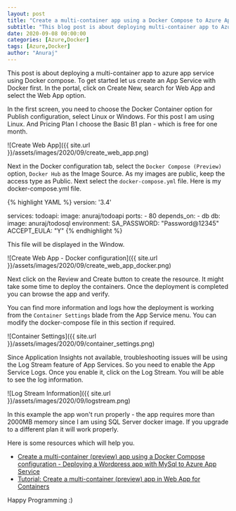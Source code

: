 ```yaml
---
layout: post
title: "Create a multi-container app using a Docker Compose to Azure App service"
subtitle: "This blog post is about deploying multi-container app to Azure App Service using Docker compose."
date: 2020-09-08 00:00:00
categories: [Azure,Docker]
tags: [Azure,Docker]
author: "Anuraj"
---
```

This post is about deploying a multi-container app to azure app service using Docker compose. To get started let us create an App Service with Docker first. In the portal, click on Create New, search for Web App and select the Web App option. 

In the first screen, you need to choose the Docker Container option for Publish configuration, select Linux or Windows. For this post I am using Linux. And Pricing Plan I choose the Basic B1 plan - which is free for one month.

![Create Web App]({{ site.url }}/assets/images/2020/09/create_web_app.png)

Next in the Docker configuration tab, select the `Docker Compose (Preview)` option, `Docker Hub` as the Image Source. As my images are public, keep the access type as Public. Next select the `docker-compose.yml` file. Here is my docker-compose.yml file.

{% highlight YAML %}
version: '3.4'

services:
  todoapi:
    image: anuraj/todoapi
    ports:
      - 80
    depends_on: 
      - db
  db:
    image: anuraj/todosql
    environment: 
      SA_PASSWORD: "Password@12345"
      ACCEPT_EULA: "Y"
{% endhighlight %}

This file will be displayed in the Window.

![Create Web App - Docker configuration]({{ site.url }}/assets/images/2020/09/create_web_app_docker.png)

Next click on the Review and Create button to create the resource. It might take some time to deploy the containers. Once the deployment is completed you can browse the app and verify.

You can find more information and logs how the deployment is working from the `Container Settings` blade from the App Service menu. You can modify the docker-compose file in this section if required.

![Container Settings]({{ site.url }}/assets/images/2020/09/container_settings.png)

Since Application Insights not available, troubleshooting issues will be using the Log Stream feature of App Services. So you need to enable the App Service Logs. Once you enable it, click on the Log Stream. You will be able to see the log information. 

![Log Stream Information]({{ site.url }}/assets/images/2020/09/logstream.png)

In this example the app won't run properly - the app requires more than 2000MB memory since I am using SQL Server docker image. If you upgrade to a different plan it will work properly.

Here is some resources which will help you.

* [Create a multi-container (preview) app using a Docker Compose configuration - Deploying a Wordpress app with MySql to Azure App Service](https://docs.microsoft.com/en-us/azure/app-service/quickstart-multi-container?WT.mc_id=AZ-MVP-5002040)
* [Tutorial: Create a multi-container (preview) app in Web App for Containers](https://docs.microsoft.com/en-us/azure/app-service/tutorial-multi-container-app?WT.mc_id=AZ-MVP-5002040)

Happy Programming :)